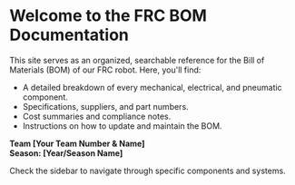 # Welcome to the FRC BOM Documentation

This site serves as an organized, searchable reference for the Bill of Materials (BOM) of our FRC robot. Here, you'll find:

- A detailed breakdown of every mechanical, electrical, and pneumatic component.
- Specifications, suppliers, and part numbers.
- Cost summaries and compliance notes.
- Instructions on how to update and maintain the BOM.

**Team [Your Team Number & Name]**  
**Season: [Year/Season Name]**

Check the sidebar to navigate through specific components and systems.
